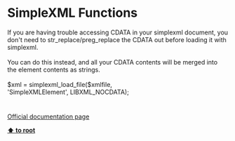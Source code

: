 # SimpleXML Functions




<div class="phpcode"><span class="html">
If you are having trouble accessing CDATA in your simplexml document, you don&apos;t need to str_replace/preg_replace the CDATA out before loading it with simplexml.<br><br>You can do this instead, and all your CDATA contents will be merged into the element contents as strings.<br><br>$xml = simplexml_load_file($xmlfile,<br>&apos;SimpleXMLElement&apos;, LIBXML_NOCDATA);</span>
</div>
  

#

[Official documentation page](https://www.php.net/manual/en/ref.simplexml.php)

**[⬆ to root](/)**